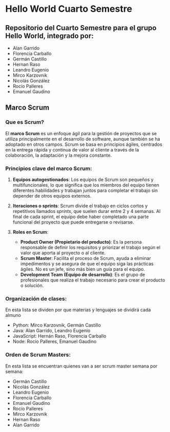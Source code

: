 # Hello World Cuarto Semestre
## Repositorio del Cuarto Semestre para el grupo Hello World, integrado por:
- Alan Garrido
- Florencia Carballo
- Germán Castillo
- Hernan Raso
- Leandro Eugenio
- Mirco Karzovnik
- Nicolás González
- Rocío Palleres
- Emanuel Gaudino

## Marco Scrum
### Que es Scrum?
El **marco Scrum** es un enfoque ágil para la gestión de proyectos que se utiliza principalmente en el desarrollo de software, aunque también se ha adoptado en otros campos. Scrum se basa en principios ágiles, centrados en la entrega rápida y continua de valor al cliente a través de la colaboración, la adaptación y la mejora constante.

### Principios clave del marco Scrum:

1. **Equipos autogestionados**: Los equipos de Scrum son pequeños y multifuncionales, lo que significa que los miembros del equipo tienen diferentes habilidades y trabajan juntos para completar el trabajo sin depender de otros equipos externos.

2. **Iteraciones o sprints**: Scrum divide el trabajo en ciclos cortos y repetitivos llamados *sprints*, que suelen durar entre 2 y 4 semanas. Al final de cada sprint, el equipo debe haber completado una parte funcional del proyecto que puede entregarse o revisarse.

3. **Roles en Scrum**:
   - **Product Owner (Propietario del producto)**: Es la persona responsable de definir los requisitos y priorizar el trabajo según el valor que aporta al proyecto o al cliente.
   - **Scrum Master**: Facilita el proceso de Scrum, ayuda a eliminar impedimentos y se asegura de que el equipo siga las prácticas ágiles. No es un jefe, sino más bien un guía para el equipo.
   - **Development Team (Equipo de desarrollo)**: Es el grupo de profesionales que realiza el trabajo necesario para crear el producto o solución.

### Organización de clases:
En esta lista se dividen por que materias y lenguajes se dividirá cada almuno
- Python: Mirco Karzovnik, Germán Castillo
- Java: Alan Garrido, Leandro Eugenio
- JavaScript: Hernán Raso, Florencia Carballo
- Node: Rocío Palleres, Emanuel Gaudino

### Orden de Scrum Masters:
En esta lista se encuentran quienes van a ser scrum master semana por semana:
- Germán Castillo
- Nicolás González
- Leandro Eugenio
- Florencia Carballo
- Emanuel Gaudino
- Rocío Palleres
- Mirco Karzovnik
- Hernan Raso
- Alan Garrido
